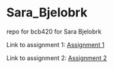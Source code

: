 # Sara_Bjelobrk
repo for bcb420 for Sara Bjelobrk

Link to assignment 1: [Assignment 1](file:///Users/sara_bjelobrk/Desktop/BCB420/Assignment_1/assignment_l.html)

Link to assignment 2: [Assignment 2](/A2_SaraBjelobrk.html)
